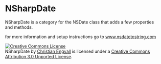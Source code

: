 NSharpDate
=========

NSharpDate is a category for the NSDate class that adds a few properties and methods. 

for more information and setup instructions go to <a href="http://www.nsdatetostring.com">www.nsdatetostring.com</a>

<a rel="license" href="http://creativecommons.org/licenses/by/3.0/"><img alt="Creative Commons License" style="border-width:0" src="http://i.creativecommons.org/l/by/3.0/88x31.png" /></a><br /><span xmlns:dct="http://purl.org/dc/terms/" href="http://purl.org/dc/dcmitype/Text" property="dct:title" rel="dct:type">NSharpDate</span> by <a xmlns:cc="http://creativecommons.org/ns#" href="http://www.christianengvall.se" property="cc:attributionName" rel="cc:attributionURL">Christian Engvall</a> is licensed under a <a rel="license" href="http://creativecommons.org/licenses/by/3.0/">Creative Commons Attribution 3.0 Unported License</a>.